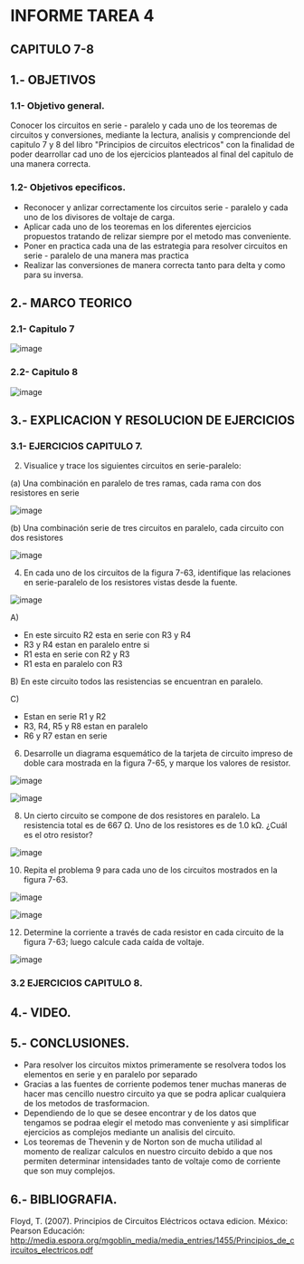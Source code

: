 # INFORME TAREA 4
## CAPITULO 7-8
## 1.- OBJETIVOS
### 1.1- Objetivo general.

Conocer los circuitos en serie - paralelo y cada uno de los teoremas de circuitos y conversiones, mediante la lectura, analisis y comprencionde del capitulo 7 y 8 del libro "Principios de circuitos electricos" con la finalidad de poder dearrollar cad uno de los ejercicios planteados al final del capitulo de una manera correcta.

### 1.2- Objetivos epecificos.

- Reconocer y anlizar correctamente los circuitos serie - paralelo y cada uno de los divisores de voltaje de carga.
- Aplicar cada uno de los teoremas en los diferentes ejercicios propuestos tratando de relizar siempre por el metodo mas conveniente.
- Poner en practica cada una de las estrategia para resolver circuitos en serie - paralelo de una manera mas practica
- Realizar las conversiones de manera correcta tanto para delta y como para su inversa.

## 2.- MARCO TEORICO
### 2.1- Capitulo 7

![image](https://user-images.githubusercontent.com/105298935/176585876-e803aae6-6767-43a8-9ede-d9c5a26c14f4.png)

### 2.2- Capitulo 8

![image](https://user-images.githubusercontent.com/105298935/176590801-0ebd48e2-e48b-4c2c-8531-598415cd3bf7.png)

## 3.- EXPLICACION Y RESOLUCION DE EJERCICIOS

### 3.1- EJERCICIOS CAPITULO 7.

2. Visualice y trace los siguientes circuitos en serie-paralelo:

(a) Una combinación en paralelo de tres ramas, cada rama con dos resistores en serie

![image](https://user-images.githubusercontent.com/105298935/176595523-5bd26d08-2a43-464f-a6a0-d113f4847ae1.png)

(b) Una combinación serie de tres circuitos en paralelo, cada circuito con dos resistores

![image](https://user-images.githubusercontent.com/105298935/176596186-b7822f51-346b-40d5-9a80-71c12e421fff.png)

4. En cada uno de los circuitos de la figura 7-63, identifique las relaciones en serie-paralelo de los resistores vistas desde la fuente.

![image](https://user-images.githubusercontent.com/105298935/176596311-b5ff8c19-5866-4531-a1c5-439b54a0fbfa.png)

A) 
- En este sircuito R2 esta en serie con R3 y R4
- R3 y R4 estan en paralelo entre si
- R1 esta en serie con R2 y R3
- R1 esta en paralelo con R3

B) En este circuito todos las resistencias se encuentran en paralelo.

C) 
- Estan en serie R1 y R2
- R3, R4, R5 y R8 estan en paralelo 
- R6 y R7 estan en serie


6. Desarrolle un diagrama esquemático de la tarjeta de circuito impreso de doble cara mostrada en la figura 7-65, y marque los valores de resistor.

![image](https://user-images.githubusercontent.com/105298935/176598581-96376a10-c0dc-42bb-8d96-e78ae95f758a.png)

![image](https://user-images.githubusercontent.com/105298935/176600561-65d1e8fd-cdc8-4b95-ae16-db80911f2cb5.png)

8. Un cierto circuito se compone de dos resistores en paralelo. La resistencia total es de 667 Ω. Uno de los resistores es de 1.0 kΩ. ¿Cuál es el otro resistor?

![image](https://user-images.githubusercontent.com/105298935/176601803-ffb11d83-040c-4660-866c-0960561d4b95.png)

10. Repita el problema 9 para cada uno de los circuitos mostrados en la figura 7-63.

![image](https://user-images.githubusercontent.com/105298935/176601947-78964a13-7f48-4bd7-9fa4-820bde68fc98.png)

![image](https://user-images.githubusercontent.com/105298935/176603719-ef7f4dd8-7110-4618-a583-ee2c5eda2e06.png)

12. Determine la corriente a través de cada resistor en cada circuito de la figura 7-63; luego calcule cada caída de voltaje.

![image](https://user-images.githubusercontent.com/105298935/176603853-7a26d6c3-0a80-4d1b-bdf7-89410ecbf16f.png)










































### 3.2 EJERCICIOS CAPITULO 8.





## 4.- VIDEO.


## 5.- CONCLUSIONES.

- Para resolver los circuitos mixtos primeramente se resolvera todos los elementos en serie y en paralelo por separado
- Gracias a las fuentes de corriente podemos tener muchas maneras de hacer mas cencillo nuestro circuito ya que se podra aplicar cualquiera de los metodos de trasformacion.
- Dependiendo de lo que se desee encontrar y de los datos que tengamos se podraa elegir el metodo mas conveniente y asi simplificar ejercicios as complejos mediante un analisis del circuito.
- Los teoremas de Thevenin y de Norton son de mucha utilidad al momento de realizar calculos en nuestro circuito debido a que nos permiten determinar intensidades tanto de voltaje como de corriente que son muy complejos. 

## 6.- BIBLIOGRAFIA.

Floyd, T. (2007). Principios de Circuitos Eléctricos octava edicion. México: Pearson Educación: http://media.espora.org/mgoblin_media/media_entries/1455/Principios_de_circuitos_electricos.pdf
